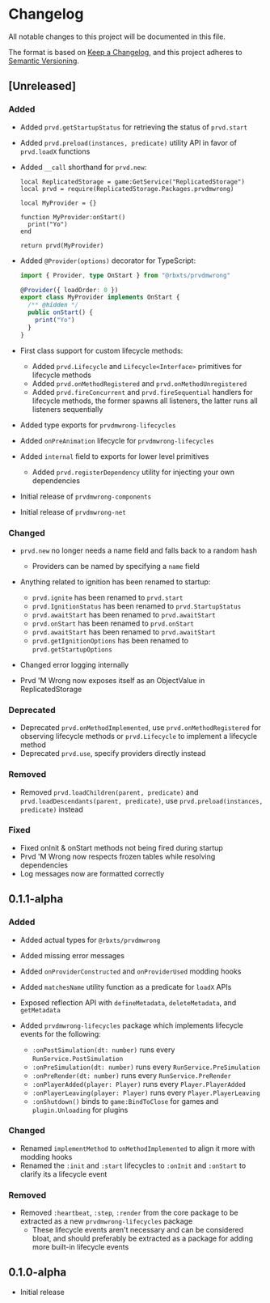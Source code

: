 # Changelog

All notable changes to this project will be documented in this file.

The format is based on [Keep a Changelog](https://keepachangelog.com/en/1.1.0/),
and this project adheres to [Semantic Versioning](https://semver.org/spec/v2.0.0.html).

## [Unreleased]

### Added

- Added `prvd.getStartupStatus` for retrieving the status of `prvd.start`
- Added `prvd.preload(instances, predicate)` utility API in favor of
  `prvd.loadX` functions
- Added `__call` shorthand for `prvd.new`:

  ```Luau
  local ReplicatedStorage = game:GetService("ReplicatedStorage")
  local prvd = require(ReplicatedStorage.Packages.prvdmwrong)

  local MyProvider = {}

  function MyProvider:onStart()
    print("Yo")
  end

  return prvd(MyProvider)
  ```

- Added `@Provider(options)` decorator for TypeScript:

  ```TypeScript
  import { Provider, type OnStart } from "@rbxts/prvdmwrong"

  @Provider({ loadOrder: 0 })
  export class MyProvider implements OnStart {
    /** @hidden */
    public onStart() {
      print("Yo")
    }
  }
  ```

- First class support for custom lifecycle methods:
  - Added `prvd.Lifecycle` and `Lifecycle<Interface>` primitives for lifecycle
    methods
  - Added `prvd.onMethodRegistered` and `prvd.onMethodUnregistered`
  - Added `prvd.fireConcurrent` and `prvd.fireSequential` handlers for lifecycle
    methods, the former spawns all listeners, the latter runs all listeners
    sequentially
- Added type exports for `prvdmwrong-lifecycles`
- Added `onPreAnimation` lifecycle for `prvdmwrong-lifecycles`
- Added `internal` field to exports for lower level primitives
  - Added `prvd.registerDependency` utility for injecting your own dependencies
- Initial release of `prvdmwrong-components`
- Initial release of `prvdmwrong-net`

### Changed

- `prvd.new` no longer needs a name field and falls back to a random hash
  - Providers can be named by specifying a `name` field
- Anything related to ignition has been renamed to startup:

  - `prvd.ignite` has been renamed to `prvd.start`
  - `prvd.IgnitionStatus` has been renamed to `prvd.StartupStatus`
  - `prvd.awaitStart` has been renamed to `prvd.awaitStart`
  - `prvd.onStart` has been renamed to `prvd.onStart`
  - `prvd.awaitStart` has been renamed to `prvd.awaitStart`
  - `prvd.getIgnitionOptions` has been renamed to `prvd.getStartupOptions`

- Changed error logging internally
- Prvd 'M Wrong now exposes itself as an ObjectValue in ReplicatedStorage

### Deprecated

- Deprecated `prvd.onMethodImplemented`, use `prvd.onMethodRegistered` for
  observing lifecycle methods or `prvd.Lifecycle` to implement a lifecycle
  method
- Deprecated `prvd.use`, specify providers directly instead

### Removed

- Removed `prvd.loadChildren(parent, predicate)` and
  `prvd.loadDescendants(parent, predicate)`, use `prvd.preload(instances,
  predicate)` instead

### Fixed

- Fixed onInit & onStart methods not being fired during startup
- Prvd 'M Wrong now respects frozen tables while resolving dependencies
- Log messages now are formatted correctly

## 0.1.1-alpha

### Added

- Added actual types for `@rbxts/prvdmwrong`
- Added missing error messages
- Added `onProviderConstructed` and `onProviderUsed` modding hooks
- Added `matchesName` utility function as a predicate for `loadX` APIs
- Exposed reflection API with `defineMetadata`, `deleteMetadata`, and
  `getMetadata`
- Added `prvdmwrong-lifecycles` package which implements lifecycle events for the
  following:

  - `:onPostSimulation(dt: number)` runs every `RunService.PostSimulation`
  - `:onPreSimulation(dt: number)` runs every `RunService.PreSimulation`
  - `:onPreRender(dt: number)` runs every `RunService.PreRender`
  - `:onPlayerAdded(player: Player)` runs every `Player.PlayerAdded`
  - `:onPlayerLeaving(player: Player)` runs every `Player.PlayerLeaving`
  - `:onShutdown()` binds to `game:BindToClose` for games and `plugin.Unloading`
    for plugins

### Changed

- Renamed `implementMethod` to `onMethodImplemented` to align it more with
  modding hooks
- Renamed the `:init` and `:start` lifecycles to `:onInit` and `:onStart` to
  clarify its a lifecycle event

### Removed

- Removed `:heartbeat`, `:step`, `:render` from the core package to be extracted
  as a new `prvdmwrong-lifecycles` package
  - These lifecycle events aren't necessary and can be considered bloat, and
    should preferably be extracted as a package for adding more built-in
    lifecycle events

## 0.1.0-alpha

- Initial release
